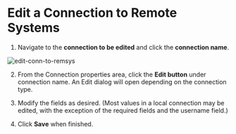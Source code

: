 # Edit a Connection to Remote Systems

1. Navigate to the **connection to be edited** and click the **connection name**.   

![edit-conn-to-remsys](/edit-conn-remote-sys.png)

2. From the Connection properties area, click the **Edit button** under connection name. An Edit dialog will open depending on the connection type.

3. Modify the fields as desired. (Most values in a local connection may be edited, with the exception of the required fields and the username field.)

4. Click **Save** when finished.

